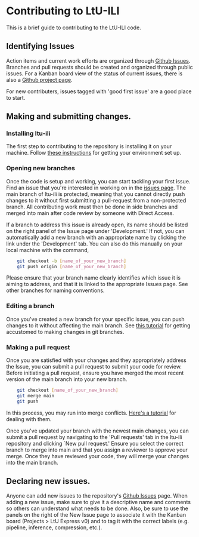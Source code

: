 # Contributing to LtU-ILI

This is a brief guide to contributing to the LtU-ILI code. 

## Identifying Issues
Action items and current work efforts are organized through [Github Issues](https://github.com/maho3/ltu-ili/issues). Branches and pull requests should be created and organized through public issues. For a Kanban board view of the status of current issues, there is also a [Github project page](https://github.com/users/maho3/projects/1). 

For new contributers, issues tagged with 'good first issue' are a good place to start.

## Making and submitting changes.
### Installing ltu-ili
The first step to contributing to the repository is installing it on your machine. Follow [these instructions](INSTALL.md) for getting your environment set up.

### Opening new branches
Once the code is setup and working, you can start tackling your first issue. Find an issue that you're interested in working on in the [issues page](https://github.com/maho3/ltu-ili/issues). The main branch of ltu-ili is protected, meaning that you cannot directly push changes to it without first submitting a pull-request from a non-protected branch. All contributing work must then be done in side branches and merged into main after code review by someone with Direct Access.

If a branch to address this issue is already open, its name should be listed on the right panel of the Issue page under 'Development.' If not, you can automatically add a new branch with an appropriate name by clicking the link under the 'Development' tab. You can also do this manually on your local machine with the command,
```bash
    git checkout -b [name_of_your_new_branch]
    git push origin [name_of_your_new_branch]
```
Please ensure that your branch name clearly identifies which issue it is aiming to address, and that it is linked to the appropriate Issues page. See other branches for naming conventions.

### Editing a branch
Once you've created a new branch for your specific issue, you can push changes to it without affecting the main branch. See [this tutorial](https://docs.github.com/en/get-started/quickstart/hello-world) for getting accustomed to making changes in git branches.

### Making a pull request
Once you are satisfied with your changes and they appropriately address the Issue, you can submit a pull request to submit your code for review. Before initiating a pull request, ensure you have merged the most recent version of the main branch into your new branch.
```bash
    git checkout [name_of_your_new_branch]
    git merge main
    git push
```
In this process, you may run into merge conflicts. [Here's a tutorial](https://docs.github.com/en/pull-requests/collaborating-with-pull-requests/addressing-merge-conflicts/resolving-a-merge-conflict-using-the-command-line) for dealing with them.

Once you've updated your branch with the newest main changes, you can submit a pull request by navigating to the 'Pull requests' tab in the ltu-ili repository and clicking `New pull request.' Ensure you select the correct branch to merge into main and that you assign a reviewer to approve your merge. Once they have reviewed your code, they will merge your changes into the main branch.

## Declaring new issues.
Anyone can add new issues to the repository's [Github Issues](https://github.com/maho3/ltu-ili/issues) page. When adding a new issue, make sure to give it a descriptive name and comments so others can understand what needs to be done. Also, be sure to use the panels on the right of the New Issue page to associate it with the Kanban board (Projects > LtU Express v0) and to tag it with the correct labels (e.g. pipeline, inference, compression, etc.).
